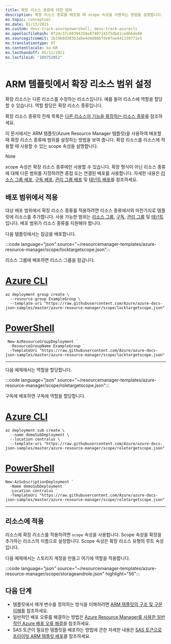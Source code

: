 ```yaml
---
title: 확장 리소스 종류에 대한 범위
description: 확장 리소스 종류를 배포할 때 scope 속성을 사용하는 방법을 설명합니다.
ms.topic: conceptual
ms.date: 01/13/2021
ms.custom: devx-track-azurepowershell, devx-track-azurecli
ms.openlocfilehash: 0f24c37c69394358e87407245f5db41ce8b6de80
ms.sourcegitcommit: 1b19b8d303b3abe4d4d08bfde0fee441159771e1
ms.translationtype: HT
ms.contentlocale: ko-KR
ms.lasthandoff: 05/11/2021
ms.locfileid: "109752052"
---
```

# <a name="setting-scope-for-extension-resources-in-arm-templates"></a>ARM 템플릿에서 확장 리소스 범위 설정

확장 리소스는 다른 리소스를 수정하는 리소스입니다. 예를 들어 리소스에 역할을 할당할 수 있습니다. 역할 할당은 확장 리소스 종류입니다.

확장 리소스 종류의 전체 목록은 [다른 리소스의 기능을 확장하는 리소스 종류](../management/extension-resource-types.md)를 참조하세요.

이 문서에서는 ARM 템플릿(Azure Resource Manager 템플릿)을 사용하여 배포할 때 확장 리소스 종류에 범위를 설정하는 방법을 보여 줍니다. 확장 리소스를 리소스에 적용할 때 사용할 수 있는 scope 속성을 설명합니다.

> [!NOTE]
> scope 속성은 확장 리소스 종류에만 사용할 수 있습니다. 확장 형식이 아닌 리소스 종류에 대해 다른 범위를 지정하려면 중첩 또는 연결된 배포를 사용합니다. 자세한 내용은 [리소스 그룹 배포](deploy-to-resource-group.md), [구독 배포](deploy-to-subscription.md), [관리 그룹 배포](deploy-to-management-group.md) 및 [테넌트 배포](deploy-to-tenant.md)를 참조하세요.

## <a name="apply-at-deployment-scope"></a>배포 범위에서 적용

대상 배포 범위에서 확장 리소스 종류를 적용하려면 리소스 종류에서와 마찬가지로 템플릿에 리소스를 추가합니다. 사용 가능한 범위는 [리소스 그룹](deploy-to-resource-group.md), [구독](deploy-to-subscription.md), [관리 그룹](deploy-to-management-group.md) 및 [테넌트](deploy-to-tenant.md)입니다. 배포 범위가 리소스 종류를 지원해야 합니다.

다음 템플릿에서는 잠금을 배포합니다.

:::code language="json" source="~/resourcemanager-templates/azure-resource-manager/scope/locktargetscope.json":::

리소스 그룹에 배포하면 리소스 그룹을 잠급니다.

# <a name="azure-cli"></a>[Azure CLI](#tab/azure-cli)

```azurecli-interactive
az deployment group create \
  --resource-group ExampleGroup \
  --template-uri "https://raw.githubusercontent.com/Azure/azure-docs-json-samples/master/azure-resource-manager/scope/locktargetscope.json"
```

# <a name="powershell"></a>[PowerShell](#tab/azure-powershell)

```azurepowershell-interactive
 New-AzResourceGroupDeployment `
  -ResourceGroupName ExampleGroup `
  -TemplateUri "https://raw.githubusercontent.com/Azure/azure-docs-json-samples/master/azure-resource-manager/scope/locktargetscope.json"
```

---

다음 예제에서는 역할을 할당합니다.

:::code language="json" source="~/resourcemanager-templates/azure-resource-manager/scope/roletargetscope.json":::

구독에 배포하면 구독에 역할을 할당합니다.

# <a name="azure-cli"></a>[Azure CLI](#tab/azure-cli)

```azurecli-interactive
az deployment sub create \
  --name demoSubDeployment \
  --location centralus \
  --template-uri "https://raw.githubusercontent.com/Azure/azure-docs-json-samples/master/azure-resource-manager/scope/roletargetscope.json"
```

# <a name="powershell"></a>[PowerShell](#tab/azure-powershell)

```azurepowershell-interactive
New-AzSubscriptionDeployment `
  -Name demoSubDeployment `
  -Location centralus `
  -TemplateUri "https://raw.githubusercontent.com/Azure/azure-docs-json-samples/master/azure-resource-manager/scope/roletargetscope.json"
```

---

## <a name="apply-to-resource"></a>리소스에 적용

리소스에 확장 리소스를 적용하려면 `scope` 속성을 사용합니다. Scope 속성을 확장을 추가하는 리소스의 이름으로 설정합니다. Scope 속성은 확장 리소스 유형의 루트 속성입니다.

다음 예제에서는 스토리지 계정을 만들고 여기에 역할을 적용합니다.

:::code language="json" source="~/resourcemanager-templates/azure-resource-manager/scope/storageandrole.json" highlight="56":::

## <a name="next-steps"></a>다음 단계

* 템플릿에서 매개 변수를 정의하는 방식을 이해하려면 [ARM 템플릿의 구조 및 구문 이해](template-syntax.md)를 참조하세요.
* 일반적인 배포 오류를 해결하는 방법은 [Azure Resource Manager를 사용한 일반적인 Azure 배포 오류 해결](common-deployment-errors.md)을 참조하세요.
* SAS 토큰이 필요한 템플릿을 배포하는 방법에 관한 자세한 내용은 [SAS 토큰으로 프라이빗 ARM 템플릿 배포](secure-template-with-sas-token.md)를 참조하세요.
